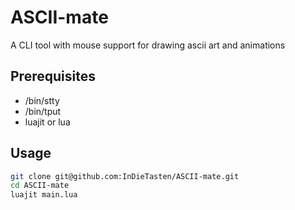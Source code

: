 # ASCII-mate
A CLI tool with mouse support for drawing ascii art and animations

## Prerequisites
- /bin/stty
- /bin/tput
- luajit or lua

## Usage
```bash
git clone git@github.com:InDieTasten/ASCII-mate.git
cd ASCII-mate
luajit main.lua
```
